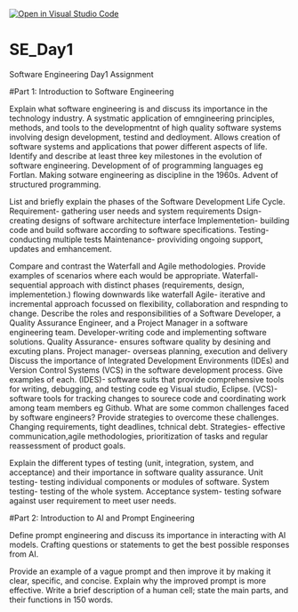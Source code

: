 [![Open in Visual Studio Code](https://classroom.github.com/assets/open-in-vscode-2e0aaae1b6195c2367325f4f02e2d04e9abb55f0b24a779b69b11b9e10269abc.svg)](https://classroom.github.com/online_ide?assignment_repo_id=15536248&assignment_repo_type=AssignmentRepo)
# SE_Day1
Software Engineering Day1 Assignment

#Part 1: Introduction to Software Engineering

Explain what software engineering is and discuss its importance in the technology industry.
A systmatic application of emngineering principles, methods, and tools to the developmentnt of high quality software systems involving design development, testind and dedloyment.
Allows creation of software systems and applications that power different aspects of life.
Identify and describe at least three key milestones in the evolution of software engineering.
Development of of programming languages eg Fortlan.
Making sotware engineering as discipline in the 1960s.
Advent of structured programming.

List and briefly explain the phases of the Software Development Life Cycle.
Requirement- gathering user needs and system requirements
Dsign- creating designs of software architecture interface
Implementetion- building code and build software according to software specifications.
Testing- conducting multiple tests
Maintenance- provividing ongoing support, updates and emhancement.

Compare and contrast the Waterfall and Agile methodologies. Provide examples of scenarios where each would be appropriate.
Waterfall- sequential approach with distinct phases (requirements, design, implementetion.) flowing downwards like waterfall 
Agile- iterative and incremental approach focussed on flexibility, collaboration and respnding to change.
Describe the roles and responsibilities of a Software Developer, a Quality Assurance Engineer, and a Project Manager in a software engineering team.
Developer-writing code and implementing software solutions.
Quality Assurance- ensures software quality by desining and excuting plans.
Project manager- overseas planning, execution and delivery
Discuss the importance of Integrated Development Environments (IDEs) and Version Control Systems (VCS) in the software development process. Give examples of each.
(IDES)- software suits that provide comprehensive tools for writing, debugging, and testing code eg Visual studio, Eclipse.
(VCS)- software tools for tracking changes to sourece code and coordinating work among team members eg Github.
What are some common challenges faced by software engineers? Provide strategies to overcome these challenges.
Changing requirements, tight deadlines, tchnical debt.
Strategies- effective communication,agile methodologies, prioritization of tasks and regular reassessment of product goals.

Explain the different types of testing (unit, integration, system, and acceptance) and their importance in software quality assurance.
Unit testing- testing individual components or modules of software.
System testing- testing of the whole system.
Acceptance system- testing sofware against user requirement to meet user needs.


#Part 2: Introduction to AI and Prompt Engineering


Define prompt engineering and discuss its importance in interacting with AI models.
Crafting questions or statements to get the best possible responses from AI.

Provide an example of a vague prompt and then improve it by making it clear, specific, and concise. Explain why the improved prompt is more effective.
Write a brief description of a human cell; state the main parts, and their functions in 150 words.
